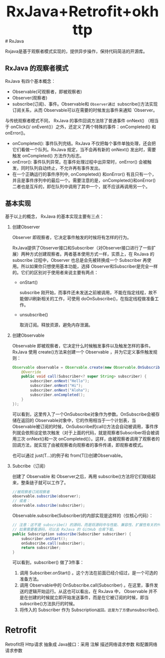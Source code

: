 <center><font size="7" ><b>RxJava+Retrofit+okhttp</b></font> </center>
# RxJava

Rxjava是基于观察者模式实现的，提供异步操作，保持代码简洁的开源库。

## RxJava 的观察者模式

 RxJava 有四个基本概念：

- Observable(可观察者，即被观察者)
- Observer(观察者)
- subscribe(订阅)、事件。Observable和 `Observer通过 `subscribe()方法实现订阅关系，从而 Observable可以在需要的时候发出事件来通知 `Observer。 

与传统观察者模式不同， RxJava 的事件回调方法除了普通事件 onNext() （相当于 onClick()/ onEvent()）之外，还定义了两个特殊的事件：onCompleted() 和 onError()。

- onCompleted(): 事件队列完结。RxJava 不仅把每个事件单独处理，还会把它们看做一个队列。RxJava 规定，当不会再有新的 onNext() 发出时，需要触发 onCompleted() 方法作为标志。
- onError(): 事件队列异常。在事件处理过程中出异常时，onError() 会被触发，同时队列自动终止，不允许再有事件发出。
- 在一个正确运行的事件序列中, onCompleted() 和onError() 有且只有一个，并且是事件序列中的最后一个。需要注意的是，onCompleted()和onError() 二者也是互斥的，即在队列中调用了其中一个，就不应该再调用另一个。

## 基本实现

 基于以上的概念， RxJava 的基本实现主要有三点：

1. 创建Observer

    Observer 即观察者，它决定事件触发的时候将有怎样的行为。

    RxJava提供了Observer接口和Subscriber（对Observer接口进行了一些扩展）两种方式创建观察者。两者基本使用方式一样，实质上，在 RxJava 的 subscribe 过程中，Observer 也总是会先被转换成一个 Subscriber 再使用。所以如果你只想使用基本功能，选择 Observer和Subscriber是完全一样的。它们的区别对于使用者来说主要有两点：

   - onStart()

      subscribe 刚开始，而事件还未发送之前被调用，不能在指定线程，故不能做UI刷新相关的工作，可使用 doOnSubscribe()，在指定线程做准备工作。

   - unsubscribe()

     取消订阅。释放资源，避免内存泄漏。

2. 创建Observable

   Observable 即被观察者，它决定什么时候触发事件以及触发怎样的事件。 RxJava 使用 create()方法来创建一个 Observable ，并为它定义事件触发规则： 

   ```java
   Observable observable = Observable.create(new Observable.OnSubscribe<String>() {
       @Override
       public void call(Subscriber<? super String> subscriber) {
           subscriber.onNext("Hello");
           subscriber.onNext("Hi");
           subscriber.onNext("Aloha");
           subscriber.onCompleted();
       }
   });
   ```

   可以看到，这里传入了一个OnSubscribe对象作为参数。OnSubscribe会被存储在返回的 Observable对象中，它的作用相当于一个计划表，当 Observable被订阅的时候，OnSubscribe的call()方法会自动被调用，事件序列就会依照设定依次触发（对于上面的代码，就是观察者Subscriber将会被调用三次 onNext()和一次 onCompleted()）。这样，由被观察者调用了观察者的回调方法，就实现了由被观察者向观察者的事件传递，即观察者模式。

   也可以通过  just(T...)的例子和 from(T[])创建Observable。

3. Subcribe（订阅）

   创建了 Observable 和 Observer之后，再用 subscribe()方法将它们联结起来，整条链子就可以工作了。 

   ```java
   //被观察者订阅观察者
   observable.subscribe(observer);
   // 或者：
   observable.subscribe(subscriber);
   ```

    Observable.subscribe(Subscriber)的内部实现是这样的（仅核心代码）： 

   ```java
   // 注意：这不是 subscribe() 的源码，而是将源码中与性能、兼容性、扩展性有关的代码剔除后的核心代码。
   // 如果需要看源码，可以去 RxJava 的 GitHub 仓库下载。
   public Subscription subscribe(Subscriber subscriber) {
       subscriber.onStart();
       onSubscribe.call(subscriber);
       return subscriber;
   }
   ```

   可以看到，subscriber() 做了3件事：

   1. 调用 Subscriber.onStart() 。这个方法在前面已经介绍过，是一个可选的准备方法。
   2. 调用 Observable中的 OnSubscribe.call(Subscriber) 。在这里，事件发送的逻辑开始运行。从这也可以看出，在 RxJava 中， Observable 并不是在创建的时候就立即开始发送事件，而是在它被订阅的时候，即当 subscribe()方法执行的时候。
   3. 将传入的 Subscriber 作为 Subscription` 返回。这是为了方便 `unsubscribe().

# Retrofit

Retrofit将 Http请求 抽象成 Java接口：采用 注解 描述网络请求参数 和配置网络请求参数 